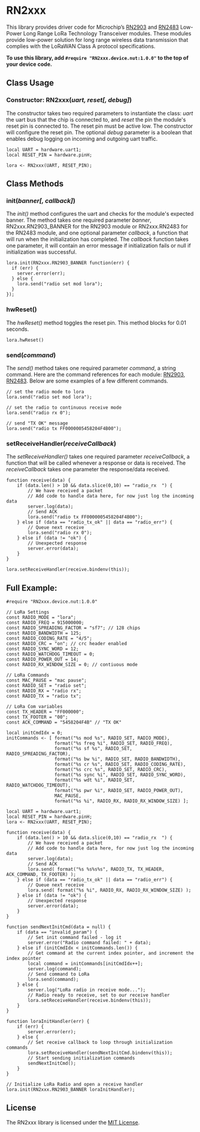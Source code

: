 # RN2xxx

This library provides driver code for Microchip’s [RN2903](http://ww1.microchip.com/downloads/en/DeviceDoc/50002390B.pdf) and [RN2483](http://ww1.microchip.com/downloads/en/DeviceDoc/50002346A.pdf) Low-Power Long Range LoRa Technology Transceiver modules.  These modules provide low-power solution for long range wireless data transmission that complies with the LoRaWAN Class A protocol specifications.

**To use this library, add `#require "RN2xxx.device.nut:1.0.0"` to the top of your device code.**

## Class Usage

### Constructor: RN2xxx(*uart, reset[, debug]*)

The constructor takes two required parameters to instantiate the class: *uart* the uart bus that the chip is connected to, and *reset* the pin the module's reset pin is connected to. The reset pin must be active low. The constructor will configure the reset pin. The optional *debug* parameter is a boolean that enables debug logging on incoming and outgoing uart traffic.

```squirrel
local UART = hardware.uart1;
local RESET_PIN = hardware.pinH;

lora <- RN2xxx(UART, RESET_PIN);
```

## Class Methods

### init(*banner[, callback]*)

The *init()* method configures the uart and checks for the module's expected banner. The method takes one required parameter *banner*, RN2xxx.RN2903_BANNER for the RN2903 module or RN2xxx.RN2483 for the RN2483 module, and one optional parameter *callback*, a function that will run when the initialization has completed. The *callback* function takes one parameter, it will contain an error message if initialization fails or null if initialization was successful.

```
lora.init(RN2xxx.RN2903_BANNER function(err) {
  if (err) {
    server.error(err);
  } else {
    lora.send("radio set mod lora");
  }
});
```

### hwReset()

The *hwReset()* method toggles the reset pin. This method blocks for 0.01 seconds.

```
lora.hwReset()
```

### send(*command*)

The *send()* method takes one required parameter *command*, a string command. Here are the command references for each module: [RN2903](http://ww1.microchip.com/downloads/en/DeviceDoc/40001811A.pdf), [RN2483](http://ww1.microchip.com/downloads/en/DeviceDoc/40001784B.pdf). Below are some examples of a few different commands.

```
// set the radio mode to lora
lora.send("radio set mod lora");

// set the radio to continuous receive mode
lora.send("radio rx 0");

// send "TX OK" message
lora.send("radio tx FF0000005458204F4B00");
```

### setReceiveHandler(*receiveCallback*)

The *setReceiveHandler()* takes one required parameter *receiveCallback*, a function that will be called whenever a response or data is received. The *receiveCallback* takes one parameter the response/data received.

```
function receive(data) {
    if (data.len() > 10 && data.slice(0,10) == "radio_rx  ") {
        // We have received a packet
        // Add code to handle data here, for now just log the incoming data
        server.log(data);
        // Send ACK
        lora.send("radio tx FF0000005458204F4B00");
    } else if (data == "radio_tx_ok" || data == "radio_err") {
        // Queue next receive
        lora.send("radio rx 0");
    } else if (data != "ok") {
        // Unexpected response
        server.error(data);
    }
}

lora.setReceiveHandler(receive.bindenv(this));
```

## Full Example:

```squirrel
#require "RN2xxx.device.nut:1.0.0"

// LoRa Settings
const RADIO_MODE = "lora";
const RADIO_FREQ = 915000000;
const RADIO_SPREADING_FACTOR = "sf7"; // 128 chips
const RADIO_BANDWIDTH = 125;
const RADIO_CODING_RATE = "4/5";
const RADIO_CRC = "on"; // crc header enabled
const RADIO_SYNC_WORD = 12;
const RADIO_WATCHDOG_TIMEOUT = 0;
const RADIO_POWER_OUT = 14;
const RADIO_RX_WINDOW_SIZE = 0; // contiuous mode

// LoRa Commands
const MAC_PAUSE = "mac pause";
const RADIO_SET = "radio set";
const RADIO_RX = "radio rx";
const RADIO_TX = "radio tx";

// LoRa Com variables
const TX_HEADER = "FF000000";
const TX_FOOTER = "00";
const ACK_COMMAND = "5458204F4B" // "TX OK"

local initCmdIdx = 0;
initCommands <- [ format("%s mod %s", RADIO_SET, RADIO_MODE),
                  format("%s freq %i", RADIO_SET, RADIO_FREQ),
                  format("%s sf %s", RADIO_SET, RADIO_SPREADING_FACTOR),
                  format("%s bw %i", RADIO_SET, RADIO_BANDWIDTH),
                  format("%s cr %s", RADIO_SET, RADIO_CODING_RATE),
                  format("%s crc %s", RADIO_SET, RADIO_CRC),
                  format("%s sync %i", RADIO_SET, RADIO_SYNC_WORD),
                  format("%s wdt %i", RADIO_SET, RADIO_WATCHDOG_TIMEOUT),
                  format("%s pwr %i", RADIO_SET, RADIO_POWER_OUT),
                  MAC_PAUSE,
                  format("%s %i", RADIO_RX, RADIO_RX_WINDOW_SIZE) ];

local UART = hardware.uart1;
local RESET_PIN = hardware.pinH;
lora <- RN2xxx(UART, RESET_PIN);

function receive(data) {
    if (data.len() > 10 && data.slice(0,10) == "radio_rx  ") {
        // We have received a packet
        // Add code to handle data here, for now just log the incoming data
        server.log(data);
        // Send ACK
        lora.send( format("%s %s%s%s", RADIO_TX, TX_HEADER, ACK_COMMAND, TX_FOOTER) );
    } else if (data == "radio_tx_ok" || data == "radio_err") {
        // Queue next receive
        lora.send( format("%s %i", RADIO_RX, RADIO_RX_WINDOW_SIZE) );
    } else if (data != "ok") {
        // Unexpected response
        server.error(data);
    }
}

function sendNextInitCmd(data = null) {
    if (data == "invalid_param") {
        // Set init command failed - log it
        server.error("Radio command failed: " + data);
    } else if (initCmdIdx < initCommands.len()) {
        // Get command at the current index pointer, and increment the index pointer
        local command = initCommands[initCmdIdx++];
        server.log(command);
        // Send command to LoRa
        lora.send(command);
    } else {
        server.log("LoRa radio in receive mode...");
        // Radio ready to receive, set to our receive handler
        lora.setReceiveHandler(receive.bindenv(this));
    }
}

function loraInitHandler(err) {
    if (err) {
        server.error(err);
    } else {
        // Set receive callback to loop through initialization commands
        lora.setReceiveHandler(sendNextInitCmd.bindenv(this));
        // Start sending initialization commands
        sendNextInitCmd();
    }
}

// Initialize LoRa Radio and open a receive handler
lora.init(RN2xxx.RN2903_BANNER loraInitHandler);
```

## License

The RN2xxx library is licensed under the [MIT License](/LICENSE).
